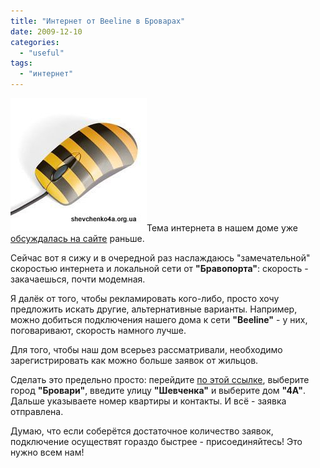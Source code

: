 ```yaml
---
title: "Интернет от Beeline в Броварах"
date: 2009-12-10
categories: 
  - "useful"
tags: 
  - "интернет"
---
```


![Beeline Бровары](/wp-content/uploads/2009/12/beeline.jpg "Beeline Бровары")Тема интернета в нашем доме уже [обсуждалась на сайте](http://shevchenko4a.brovary.org/internet/) раньше.

Сейчас вот я сижу и в очередной раз наслаждаюсь "замечательной" скоростью интернета и локальной сети от **"Бравопорта"**: скорость - закачаешься, почти модемная.

Я далёк от того, чтобы рекламировать кого-либо, просто хочу предложить искать другие, альтернативные варианты. Например, можно добиться подключения нашего дома к сети **"Beeline"** - у них, поговаривают, скорость намного лучше.

Для того, чтобы наш дом всерьез рассматривали, необходимо зарегистрировать как можно больше заявок от жильцов.

Сделать это предельно просто: перейдите [по этой ссылке](https://my2.internet.beeline.ua/selfcare/requestStepOne.do), выберите город **"Бровари"**, введите улицу **"Шевченка"** и выберите дом **"4А"**. Дальше указываете номер квартиры и контакты. И всё - заявка отправлена.

Думаю, что если соберётся достаточное количество заявок, подключение осуществят гораздо быстрее - присоединяйтесь! Это нужно всем нам! <!--more Прокомментировать новость »-->
